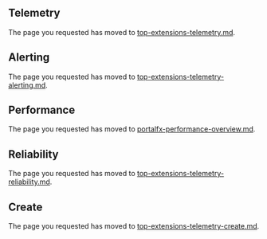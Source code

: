 
<a name="telemetry"></a>
## Telemetry

 The page you requested has moved to [top-extensions-telemetry.md](top-extensions-telemetry.md).
 
<a name="alerting"></a>
## Alerting

 The page you requested has moved to [top-extensions-telemetry-alerting.md](top-extensions-telemetry-alerting.md).

<a name="performance"></a>
## Performance

 The page you requested has moved to [portalfx-performance-overview.md](portalfx-performance-overview.md).

<a name="reliability"></a>
## Reliability

 The page you requested has moved to [top-extensions-telemetry-reliability.md](top-extensions-telemetry-reliability.md).

<a name="create"></a>
## Create

 The page you requested has moved to [top-extensions-telemetry-create.md](top-extensions-telemetry-create.md).